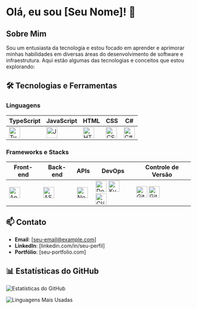 # Olá, eu sou [Seu Nome]! 👋

## Sobre Mim
Sou um entusiasta da tecnologia e estou focado em aprender e aprimorar minhas habilidades em diversas áreas do desenvolvimento de software e infraestrutura. Aqui estão algumas das tecnologias e conceitos que estou explorando:

## 🛠️ Tecnologias e Ferramentas

### Linguagens
| **TypeScript**  | **JavaScript**  | **HTML**        | **CSS**         | **C#**          |
|-----------------|-----------------|-----------------|-----------------|-----------------|
| <img src="https://cdn.jsdelivr.net/gh/devicons/devicon/icons/typescript/typescript-original.svg" alt="TypeScript" width="30" height="30" /> | <img src="https://cdn.jsdelivr.net/gh/devicons/devicon/icons/javascript/javascript-original.svg" alt="JavaScript" width="30" height="30" /> | <img src="https://cdn.jsdelivr.net/gh/devicons/devicon/icons/html5/html5-original.svg" alt="HTML" width="30" height="30" /> | <img src="https://cdn.jsdelivr.net/gh/devicons/devicon/icons/css3/css3-original.svg" alt="CSS" width="30" height="30" /> | <img src="https://cdn.jsdelivr.net/gh/devicons/devicon/icons/csharp/csharp-original.svg" alt="C#" width="30" height="30" /> |

### Frameworks e Stacks
| **Front-end**        | **Back-end**         | **APIs**             | **DevOps**           | **Controle de Versão** |
|----------------------|----------------------|----------------------|----------------------|-----------------------|
| <img src="https://cdn.jsdelivr.net/gh/devicons/devicon/icons/angularjs/angularjs-original.svg" alt="Angular" width="30" height="30" /> | <img src="https://cdn.jsdelivr.net/gh/devicons/devicon/icons/dot-net/dot-net-original.svg" alt="ASP.NET Core" width="30" height="30" /> | <img src="https://cdn.jsdelivr.net/gh/devicons/devicon/icons/nodejs/nodejs-original.svg" alt="Node.js" width="30" height="30" /> | <img src="https://cdn.jsdelivr.net/gh/devicons/devicon/icons/docker/docker-original.svg" alt="Docker" width="30" height="30" /> <img src="https://cdn.jsdelivr.net/gh/devicons/devicon/icons/kubernetes/kubernetes-plain.svg" alt="Kubernetes" width="30" height="30" /> <img src="https://cdn.jsdelivr.net/gh/devicons/devicon/icons/github/github-original.svg" alt="CI/CD" width="30" height="30" /> | <img src="https://cdn.jsdelivr.net/gh/devicons/devicon/icons/git/git-original.svg" alt="Git" width="30" height="30" /> <img src="https://cdn.jsdelivr.net/gh/devicons/devicon/icons/github/github-original.svg" alt="GitHub" width="30" height="30" /> |

## 📫 Contato
- **Email**: [seu-email@example.com]
- **LinkedIn**: [linkedin.com/in/seu-perfil]
- **Portfólio**: [seu-portfolio.com]

## 📊 Estatísticas do GitHub
![Estatísticas do GitHub](https://github-readme-stats.vercel.app/api?username=seu-usuario&show_icons=true&theme=radical&hide_border=true&layout=compact)

![Linguagens Mais Usadas](https://github-readme-stats.vercel.app/api/top-langs/?username=seu-usuario&layout=compact&theme=radical&hide_border=true)
